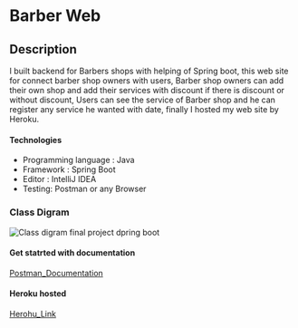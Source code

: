 # Barber Web

## Description
I built backend for Barbers shops with helping of Spring boot, this web site for connect barber shop owners with users, Barber shop owners can add their own shop and add their services with discount if there is discount or without discount, Users can see the service of Barber shop and he can register any service he wanted with date,
finally I hosted my web site by Heroku.
#### Technologies 
- Programming language : Java
- Framework : Spring Boot
- Editor : IntelliJ IDEA
- Testing: Postman or any Browser

### Class Digram
![Class digram final project dpring boot](https://user-images.githubusercontent.com/85416370/173201724-f3978e65-2a88-4391-8c7e-cbe93d9ebab2.png)


 #### Get statrted with documentation 
[Postman_Documentation](https://documenter.getpostman.com/view/18939368/Uz5MEtGP)

#### Heroku hosted
[Herohu_Link](https://barber-shope.herokuapp.com/api/v1/user/register)
